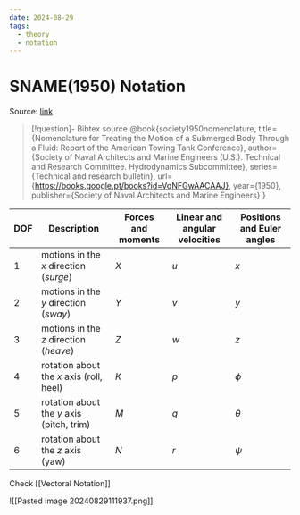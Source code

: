 ```yaml
---
date: 2024-08-29
tags:
  - theory
  - notation
---
```

# SNAME(1950) Notation
Source: [link](https://books.google.pt/books/about/Nomenclature_for_Treating_the_Motion_of.html?id=VqNFGwAACAAJ&redir_esc=y)
> [!question]- Bibtex source
>@book{society1950nomenclature,
  title={Nomenclature for Treating the Motion of a Submerged Body Through a Fluid: Report of the American Towing Tank Conference},
  author={Society of Naval Architects and Marine Engineers (U.S.). Technical and Research Committee. Hydrodynamics Subcommittee},
  series={Technical and research bulletin},
  url={https://books.google.pt/books?id=VqNFGwAACAAJ},
  year={1950},
  publisher={Society of Naval Architects and Marine Engineers}
}

| DOF | Description                               | Forces and moments | Linear and angular velocities | Positions and Euler angles |
| --- | ----------------------------------------- | ------------------ | ----------------------------- | -------------------------- |
| 1   | motions in the $x$ direction (*surge*)    | $X$                | $u$                           | $x$                        |
| 2   | motions in the $y$ direction (*sway*)     | $Y$                | $v$                           | $y$                        |
| 3   | motions in the $z$ direction (*heave*)    | $Z$                | $w$                           | $z$                        |
| 4   | rotation about the $x$ axis (roll, heel)  | $K$                | $p$                           | $\phi$                     |
| 5   | rotation about the $y$ axis (pitch, trim) | $M$                | $q$                           | $\theta$                   |
| 6   | rotation about the $z$ axis (yaw)         | $N$                | $r$                           | $\psi$                     |
Check [[Vectoral Notation]]

![[Pasted image 20240829111937.png]]